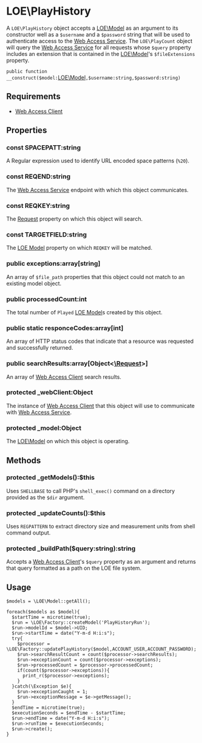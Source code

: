 
# LOE\PlayHistory

A `LOE\PlayHistory` object accepts a [LOE\Model](../../../Models/Model.md) as an argument to its constructor well as a `$username` and a `$password` string that will be used to authenticate access to the [Web Access Service](https://github.com/outlawdesigns-io/WebAccessService). The `LOE\PlayCount` object will query the [Web Access Service](https://github.com/outlawdesigns-io/WebAccessService) for all requests whose `$query` property includes an extension that is contained in the [LOE\Model](../../../Models/Model.md)'s `$fileExtensions` property.

`public function __construct($model:`[LOE\Model](../../../Models/Model.md)`,$username:string,$password:string)`

## Requirements

* [Web Access Client](https://github.com/outlawdesigns-io/WebAccessClient)

## Properties

### const SPACEPATT:string

A Regular expression used to identify URL encoded space patterns (`%20`).

### const REQEND:string

The [Web Access Service](https://github.com/outlawdesigns-io/WebAccessService) endpoint with which this object communicates.

### const REQKEY:string

The [Request](https://github.com/outlawdesigns-io/AccessLogParser/blob/master/Models/Request.php) property on which this object will search.

### const TARGETFIELD:string
The [LOE Model](../../../Base.md) property on which `REQKEY` will be matched.

### public exceptions:array[string]
An array of `$file_path` properties that this object could not match to an existing model object.

### public processedCount:int

The total number of `Played` [LOE Model](../../../Base.md)s created by this object.

### public static responceCodes:array[int]

An array of HTTP status codes that indicate that a resource was requested and successfully returned.

### public searchResults:array[Object<[\Request](https://github.com/outlawdesigns-io/AccessLogParser/blob/master/Models/Request.php)>]
An array of [Web Access Client](https://github.com/outlawdesigns-io/WebAccessClient) search results.

### protected _webClient:Object
The instance of [Web Access Client](https://github.com/outlawdesigns-io/WebAccessClient) that this object will use to communicate with [Web Access Service](https://github.com/outlawdesigns-io/WebAccessService).

### protected _model:Object
The [LOE\Model](../../../Models/Model.md) on which this object is operating.

## Methods

### protected _getModels():$this

Uses `SHELLBASE` to call PHP's `shell_exec()` command on a directory provided as the `$dir` argument.

### protected  _updateCounts():$this

Uses `REGPATTERN` to extract directory size and measurement units from shell command output.

### protected _buildPath($query:string):string
Accepts a [Web Access Client](https://github.com/outlawdesigns-io/WebAccessClient)'s `$query` property as an argument and returns that query formatted as a path on the LOE file system.

## Usage
```
$models = \LOE\Model::getAll();

foreach($models as $model){
  $startTime = microtime(true);
  $run = \LOE\Factory::createModel('PlayHistoryRun');
  $run->modelId = $model->UID;
  $run->startTime = date("Y-m-d H:i:s");
  try{
    $processor = \LOE\Factory::updatePlayHistory($model,ACCOUNT_USER,ACCOUNT_PASSWORD);
    $run->searchResultCount = count($processor->searchResults);
    $run->exceptionCount = count($processor->exceptions);
    $run->processedCount = $processor->processedCount;
    if(count($processor->exceptions)){
      print_r($processor->exceptions);
    }
  }catch(\Exception $e){
    $run->exceptionCaught = 1;
    $run->exceptionMessage = $e->getMessage();
  }
  $endTime = microtime(true);
  $executionSeconds = $endTime - $startTime;
  $run->endTime = date("Y-m-d H:i:s");
  $run->runTime = $executionSeconds;
  $run->create();
}
```
